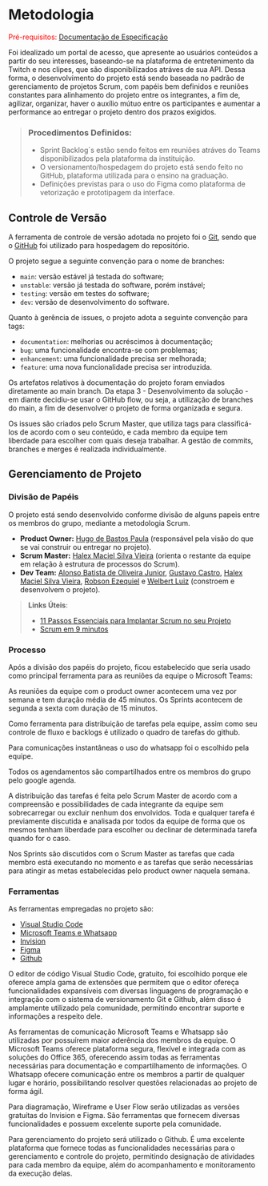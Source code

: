 
# Metodologia

<span style="color:red">Pré-requisitos: <a href="02-Especificação do Projeto.md"> Documentação de Especificação</a></span>

Foi idealizado um portal de acesso, que apresente ao usuários conteúdos a partir do seu interesses, baseando-se na plataforma de entretenimento da Twitch e nos clipes, que são disponibilizados atráves de sua API. Dessa forma, o desenvolvimento do projeto está sendo baseada no padrão de gerenciamento de projetos Scrum, com papéis bem definidos e reuniões constantes para alinhamento do projeto entre os integrantes, a fim de, agilizar, organizar, haver o auxílio mútuo entre os participantes e aumentar a performance ao entregar o projeto dentro dos prazos exigidos.

> ### Procedimentos Definidos:
> - Sprint Backlog´s estão sendo feitos em reuniões atráves do Teams disponibilizados pela plataforma da instituição.
> - O versionamento/hospedagem do projeto está sendo feito no GitHub, plataforma utilizada para o ensino na graduação.
> - Definições previstas para o uso do Figma como plataforma de vetorização e prototipagem da interface.

## Controle de Versão

A ferramenta de controle de versão adotada no projeto foi o
[Git](https://git-scm.com/), sendo que o [GitHub](https://github.com)
foi utilizado para hospedagem do repositório.

O projeto segue a seguinte convenção para o nome de branches:

- `main`: versão estável já testada do software;
- `unstable`: versão já testada do software, porém instável;
- `testing`: versão em testes do software;
- `dev`: versão de desenvolvimento do software.

Quanto à gerência de issues, o projeto adota a seguinte convenção para
tags:

- `documentation`: melhorias ou acréscimos à documentação;
- `bug`: uma funcionalidade encontra-se com problemas;
- `enhancement`: uma funcionalidade precisa ser melhorada;
- `feature`: uma nova funcionalidade precisa ser introduzida.

Os artefatos relativos à documentação do projeto foram enviados diretamente ao main branch. Da etapa 3 - Desenvolvimento da solução - em diante decidiu-se usar o GitHub flow, ou seja, a utilização de branches do main, a fim de desenvolver o projeto de forma organizada e segura.

Os issues são criados pelo Scrum Master, que utiliza tags para classificá-los de acordo com o seu conteúdo, e cada membro da equipe tem liberdade para escolher com quais deseja trabalhar. A gestão de commits, branches e merges é realizada individualmente.

## Gerenciamento de Projeto

### Divisão de Papéis

O projeto está sendo desenvolvido conforme divisão de alguns papeis entre os membros do grupo, mediante a metodologia Scrum.

 - **Product Owner:** [Hugo de Bastos Paula](https://github.com/hugodepaula) (responsável pela visão do que se vai construir ou entregar no projeto).
 -	**Scrum Master:** [Halex Maciel Silva Vieira](https://github.com/halexmaciel) (orienta o restante da equipe em relação à estrutura de processos do Scrum).
 -	**Dev Team:** [Alonso Batista de Oliveira Junior](https://github.com/alonso-boj), [Gustavo Castro](https://github.com/gstvcastroc), [Halex Maciel Silva Vieira](https://github.com/halexmaciel),  [Robson Ezequiel](https://github.com/Robsonezequiel) e [Welbert Luiz](https://github.com/WelbertJr) (constroem e desenvolvem o projeto).


> **Links Úteis**:
> - [11 Passos Essenciais para Implantar Scrum no seu 
> Projeto](https://mindmaster.com.br/scrum-11-passos/)
> - [Scrum em 9 minutos](https://www.youtube.com/watch?v=XfvQWnRgxG0)

### Processo

Após a divisão dos papéis do projeto, ficou estabelecido que seria usado como principal ferramenta para as reuniões da equipe o Microsoft Teams:

As reuniões da equipe com o product owner acontecem uma vez por semana e tem duração média de 45 minutos.
Os Sprints acontecem de segunda a sexta com duração de 15 minutos.

Como ferramenta para distribuição de tarefas pela equipe, assim como seu controle de fluxo e backlogs é utilizado o quadro de tarefas do github.

Para comunicações instantâneas o uso do whatsapp foi o escolhido pela equipe. 

Todos os agendamentos são compartilhados entre os membros do grupo pelo google agenda. 

A distribuição das tarefas é feita pelo Scrum Master de acordo com a compreensão e possibilidades de cada integrante da equipe sem sobrecarregar ou excluir nenhum dos envolvidos. Toda e qualquer tarefa é previamente discutida e analisada por todos da equipe de forma que os mesmos tenham liberdade para escolher ou declinar de determinada tarefa quando for o caso.

Nos Sprints são discutidos com o Scrum Master as tarefas que cada membro está executando no momento e as tarefas que serão necessárias para atingir as metas estabelecidas pelo product owner naquela semana.

### Ferramentas

As ferramentas empregadas no projeto são:

- [Visual Studio Code](https://code.visualstudio.com/)
- [Microsoft Teams e Whatsapp](https://www.microsoft.com/pt-br/microsoft-teams/group-chat-software)
- [Invision](https://www.invisionapp.com/)
- [Figma](https://www.figma.com/)
- [Github](https://github.com/)

O editor de código Visual Studio Code, gratuito, foi escolhido porque ele oferece ampla gama de extensões que permitem que o editor ofereça funcionalidades expansíveis com diversas linguagens de programação e integração com o sistema de versionamento Git e Github, além disso é amplamente utilizado pela comunidade, permitindo encontrar suporte e informações a respeito dele.

As ferramentas de comunicação Microsoft Teams e Whatsapp são utilizadas por possuírem maior aderência dos membros da equipe. O Microsoft Teams oferece plataforma segura, flexível e integrada com as soluções do Office 365, oferecendo assim todas as ferramentas necessárias para documentação e compartilhamento de informações. O Whatsapp ofecere comunicação entre os membros a partir de qualquer lugar e horário, possibilitando resolver questões relacionadas ao projeto de forma ágil.

Para diagramação, Wireframe e User Flow serão utilizadas as versões gratuítas do Invision e Figma. São ferramentas que fornecem diversas funcionalidades e possuem excelente suporte pela comunidade.

Para gerenciamento do projeto será utilizado o Github. É uma excelente plataforma que fornece todas as funcionalidades necessárias para o gerenciamento e controle do projeto, permitindo designação de atividades para cada membro da equipe, além do acompanhamento e monitoramento da execução delas. 
